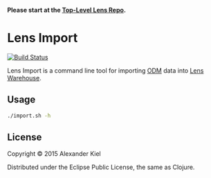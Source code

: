 __Please start at the [Top-Level Lens Repo][1].__

# Lens Import

[![Build Status](https://travis-ci.org/alexanderkiel/lens-import.svg?branch=master)](https://travis-ci.org/alexanderkiel/lens-import)

Lens Import is a command line tool for importing [ODM][2] data into
[Lens Warehouse][3].

## Usage

```sh
./import.sh -h
```

## License

Copyright © 2015 Alexander Kiel

Distributed under the Eclipse Public License, the same as Clojure.

[1]: <https://github.com/alexanderkiel/lens>
[2]: <http://cdisc.org/odm>
[3]: <https://github.com/alexanderkiel/lens-warehouse>
